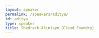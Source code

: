 ```yaml
---
layout: speaker
permalink: /speakers/aditya/
id: aditya
type: speaker
title: Shedrack Akintayo（Cloud Foundry）
---
```

